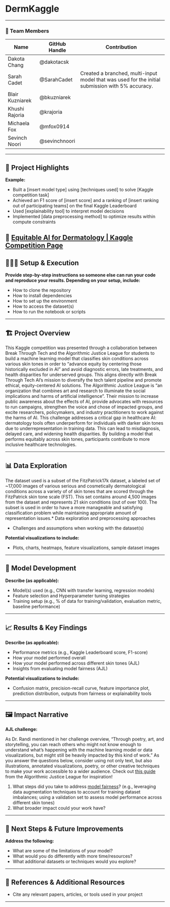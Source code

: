 # DermKaggle
---

### **👥 Team Members**

| Name | GitHub Handle | Contribution |
| ----- | ----- | ----- |
| Dakota Chang | @dakotacsk |  |
| Sarah Cadet | @SarahCadet | Created a branched, multi-input model that was used for the initial submission with 5% accuracy.|
| Blair Kuzniarek | @bkuzniarek |  |
| Khushi Rajoria | @krajoria |  |
| Michaela Fox | @mfox0914 |  |
| Sevinch Noori | @sevinchnoori |  |

---

## **🎯 Project Highlights**

**Example:**

* Built a \[insert model type\] using \[techniques used\] to solve \[Kaggle competition task\]
* Achieved an F1 score of \[insert score\] and a ranking of \[insert ranking out of participating teams\] on the final Kaggle Leaderboard
* Used \[explainability tool\] to interpret model decisions
* Implemented \[data preprocessing method\] to optimize results within compute constraints

🔗 [Equitable AI for Dermatology | Kaggle Competition Page](https://www.kaggle.com/competitions/bttai-ajl-2025/overview)
---

## **👩🏽‍💻 Setup & Execution**

**Provide step-by-step instructions so someone else can run your code and reproduce your results. Depending on your setup, include:**

* How to clone the repository
* How to install dependencies
* How to set up the environment
* How to access the dataset(s)
* How to run the notebook or scripts

---

## **🏗️ Project Overview**

This Kaggle competition was presented through a collaboration between Break Through Tech and the Algorithmic Justice League for students to build a machine learning model that classifies skin conditions across various skin tones in order to “advance equity by centering those historically excluded in AI” and avoid diagnostic errors, late treatments, and health disparities for underserved groups. This aligns directly with Break Through Tech AI’s mission to diversify the tech talent pipeline and promote ethical, equity-centered AI solutions.
 The Algorithmic Justice League is “an organization that combines art and research to illuminate the social implications and harms of artificial intelligence”. Their mission to increase public awareness about the effects of AI, provide advocates with resources to run campaigns, strengthen the voice and chose of impacted groups, and excite researchers, policymakers, and industry practitioners to work against the harms of AI. This challenge addresses a critical gap in healthcare AI: dermatology tools often underperform for individuals with darker skin tones due to underrepresentation in training data. This can lead to misdiagnosis, delayed care, and widening health disparities. By building a model that performs equitably across skin tones, participants contribute to more inclusive healthcare technologies.

---

## **📊 Data Exploration**

The dataset used is a subset of the FitzPatrick17k dataset, a labeled set of ~17,000 images of various serious and cosmetically dermatological conditions across a variety of of skin tones that are scored through the FitzPatrick skin tone scale (FST). This set contains around 4,500 images from the dataset and represents 21 skin conditions (out of over 100). The subset is used in order to have a more manageable and satisfying classification problem while maintaining appropriate amount of representation issues.* Data exploration and preprocessing approaches

* Challenges and assumptions when working with the dataset(s)

**Potential visualizations to include:**

* Plots, charts, heatmaps, feature visualizations, sample dataset images

---

## **🧠 Model Development**

**Describe (as applicable):**

* Model(s) used (e.g., CNN with transfer learning, regression models)
* Feature selection and Hyperparameter tuning strategies
* Training setup (e.g., % of data for training/validation, evaluation metric, baseline performance)

---

## **📈 Results & Key Findings**

**Describe (as applicable):**

* Performance metrics (e.g., Kaggle Leaderboard score, F1-score)
* How your model performed overall
* How your model performed across different skin tones (AJL)
* Insights from evaluating model fairness (AJL)

**Potential visualizations to include:**

* Confusion matrix, precision-recall curve, feature importance plot, prediction distribution, outputs from fairness or explainability tools

---

## **🖼️ Impact Narrative**

**AJL challenge:**

As Dr. Randi mentioned in her challenge overview, “Through poetry, art, and storytelling, you can reach others who might not know enough to understand what’s happening with the machine learning model or data visualizations, but might still be heavily impacted by this kind of work.”
As you answer the questions below, consider using not only text, but also illustrations, annotated visualizations, poetry, or other creative techniques to make your work accessible to a wider audience.
Check out [this guide](https://drive.google.com/file/d/1kYKaVNR\_l7Abx2kebs3AdDi6TlPviC3q/view) from the Algorithmic Justice League for inspiration!

1. What steps did you take to address [model fairness](https://haas.berkeley.edu/wp-content/uploads/What-is-fairness_-EGAL2.pdf)? (e.g., leveraging data augmentation techniques to account for training dataset imbalances; using a validation set to assess model performance across different skin tones)
2. What broader impact could your work have?

---

## **🚀 Next Steps & Future Improvements**

**Address the following:**

* What are some of the limitations of your model?
* What would you do differently with more time/resources?
* What additional datasets or techniques would you explore?

---

## **📄 References & Additional Resources**

* Cite any relevant papers, articles, or tools used in your project

---

